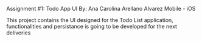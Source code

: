 Assignment #1: Todo App UI
By: Ana Carolina Arellano Alvarez
Mobile - iOS

This project contains the UI designed for the Todo List application, functionalities and persistance is going to be developed for the next deliveries
